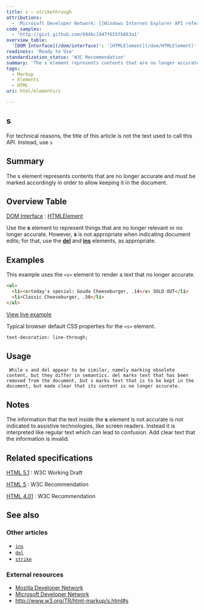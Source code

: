 ```yaml
---
title: s – strikethrough
attributions:
  - 'Microsoft Developer Network: [[Windows Internet Explorer API reference](http://msdn.microsoft.com/en-us/library/ie/hh828809%28v=vs.85%29.aspx) Article]'
code_samples:
  - 'http://gist.github.com/604bc1947f655fb863a1'
overview_table:
  '[DOM Interface](/dom/interface)': '[HTMLElement](/dom/HTMLElement)'
readiness: 'Ready to Use'
standardization_status: 'W3C Recommendation'
summary: 'The s element represents contents that are no longer accurate and must be marked accordingly in order to allow keeping it in the document.'
tags:
  - Markup
  - Elements
  - HTML
uri: html/elements/s

---
```

## <span>s</span>

For technical reasons, the title of this article is not the text used to call this API. Instead, use `s`

## <span>Summary</span>

The s element represents contents that are no longer accurate and must be marked accordingly in order to allow keeping it in the document.

## <span>Overview Table</span>

[DOM Interface](/dom/interface)
:   [HTMLElement](/dom/HTMLElement)

Use the **s** element to represent things that are no longer relevant or no longer accurate. However, **s** is not appropriate when indicating document edits; for that, use the [**del**](/html/elements/del) and [**ins**](/html/elements/ins) elements, as appropriate.

## <span>Examples</span>

This example uses the `<s>` element to render a text that no longer accurate.

``` html
<ul>
  <li><s>today's special: Gouda Cheeseburger, .14</s> SOLD OUT</li>
  <li>Classic Cheeseburger, .50</li>
</ul>
```

[View live example](http://code.webplatform.org/gist/604bc1947f655fb863a1)

Typical browser default CSS properties for the `<s>` element.

``` css
text-decoration: line-through;
```

## <span>Usage</span>

     While s and del appear to be similar, namely marking obsolete content, but they differ in semantics. del marks text that has been removed from the document, but s marks text that is to be kept in the document, but made clear that its content is no longer accurate.

## <span>Notes</span>

The information that the text inside the **s** element is not accurate is not indicated to assistive technologies, like screen readers. Instead it is interpreted like regular text which can lead to confusion. Add clear text that the information is invalid.

## <span>Related specifications</span>

[HTML 5.1](http://www.w3.org/TR/html51/text-level-semantics.html#the-s-element)
:   W3C Working Draft

[HTML 5](http://www.w3.org/TR/html5/text-level-semantics.html#the-s-element)
:   W3C Recommendation

[HTML 4.01](http://www.w3.org/TR/html401/present/graphics.html#edef-S)
:   W3C Recommendation

## <span>See also</span>

### <span>Other articles</span>

-   [`ins`](/html/elements/ins)
-   [`del`](/html/elements/del)
-   [`strike`](/html/elements/strike)

### <span>External resources</span>

-   [Mozilla Developer Network](https://developer.mozilla.org/en-US/docs/HTML/Element/s)
-   [Microsoft Developer Network](http://msdn.microsoft.com/en-us/library/ie/ms535890%28v=vs.85%29.aspx)
-   <http://www.w3.org/TR/html-markup/s.html#s>

